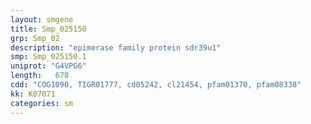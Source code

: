 ```yaml
---
layout: smgene
title: Smp_025150
grp: Smp_02
description: "epimerase family protein sdr39u1"
smp: Smp_025150.1
uniprot: "G4VPG6"
length:   678
cdd: "COG1090, TIGR01777, cd05242, cl21454, pfam01370, pfam08338"
kk: K07071
categories: sm
---
```

